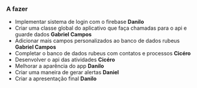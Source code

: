 ### A fazer
* Implementar sistema de login com o firebase **Danilo**
* Criar uma classe global do aplicativo que faça chamadas para o api e guarde dados **Gabriel Campos**
* Adicionar mais campos personalizados ao banco de dados rubeus **Gabriel Campos**
* Completar o banco de dados rubeus com contatos e processos  **Cicéro**
* Desenvolver o api das atividades **Cicéro**
* Melhorar a aparência do app **Danilo**
* Criar uma maneira de gerar alertas  **Daniel**
* Criar a apresentação final **Danilo** 
  
  
  
